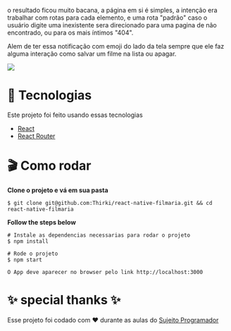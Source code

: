 o resultado ficou muito bacana, a página em si é simples, a intenção era trabalhar com rotas para cada elemento, e uma rota "padrão" caso o usuário digite uma inexistente sera direcionado para uma pagina de não encontrado, ou para os mais íntimos "404".

Alem de ter essa notificação com emoji do lado da tela sempre que ele faz alguma interação como salvar um filme na lista ou apagar.

![](https://media-exp1.licdn.com/dms/image/C4E22AQF3Du8UK1tAUw/feedshare-shrink_2048_1536/0/1633616157565?e=1636588800&v=beta&t=vm1KfJaGFPD9y-LPnkUUMt8wEJ4XlzUg-QYziCvbXI4)

# 📁 Tecnologias #
Este projeto foi feito usando essas tecnologias

* [React](https://reactjs.org/)
* [React Router](https://reactrouter.com/)

# 🎬 Como rodar #
**Clone o projeto e vá em sua pasta**
~~~
$ git clone git@github.com:Thirki/react-native-filmaria.git && cd react-native-filmaria
~~~
**Follow the steps below**
~~~
# Instale as dependencias necessarias para rodar o projeto
$ npm install
~~~

~~~
# Rode o projeto
$ npm start
~~~

~~~
O App deve aparecer no browser pelo link http://localhost:3000
~~~
# ✨ special thanks ✨ #
Esse projeto foi codado com ❤️ durante as aulas do [Sujeito Programador](https://sujeitoprogramador.com/)
